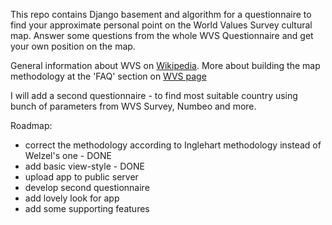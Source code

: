 This repo contains Django basement and algorithm for a questionnaire to find your approximate personal point on the World Values Survey cultural map. Answer some questions from the whole WVS Questionnaire and get your own position on the map.

General information about WVS on <a target="_blank" href="https://en.wikipedia.org/wiki/World_Values_Survey">Wikipedia</a>.
More about building the map methodology at the 'FAQ' section on <a target="_blank" href="http://www.worldvaluessurvey.org/WVSContents.jsp">WVS page</a>

I will add a second questionnaire - to find most suitable country using bunch of parameters from WVS Survey, Numbeo and more.

Roadmap:

- correct the methodology according to Inglehart methodology instead of Welzel's one - DONE
- add basic view-style - DONE
- upload app to public server
- develop second questionnaire
- add lovely look for app
- add some supporting features
